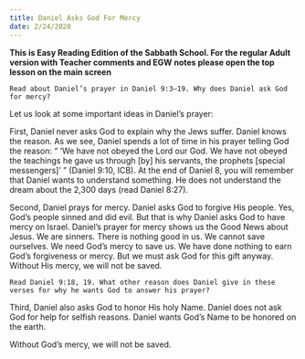 ```yaml
---
title: Daniel Asks God For Mercy
date: 2/24/2020
---
```


 **This is Easy Reading Edition of the Sabbath School. For the regular Adult version with Teacher comments and EGW notes please open the top lesson on the main screen** 

`Read about Daniel’s prayer in Daniel 9:3–19. Why does Daniel ask God for mercy?`

Let us look at some important ideas in Daniel’s prayer:

First, Daniel never asks God to explain why the Jews suffer. Daniel knows the reason. As we see, Daniel spends a lot of time in his prayer telling God the reason: “ ‘We have not obeyed the Lord our God. We have not obeyed the teachings he gave us through [by] his servants, the prophets [special messengers]’ ” (Daniel 9:10, ICB). At the end of Daniel 8, you will remember that Daniel wants to understand something. He does not understand the dream about the 2,300 days (read Daniel 8:27).

Second, Daniel prays for mercy. Daniel asks God to forgive His people. Yes, God’s people sinned and did evil. But that is why Daniel asks God to have mercy on Israel. Daniel’s prayer for mercy shows us the Good News about Jesus. We are sinners. There is nothing good in us. We cannot save ourselves. We need God’s mercy to save us. We have done nothing to earn God’s forgiveness or mercy. But we must ask God for this gift anyway. Without His mercy, we will not be saved.

`Read Daniel 9:18, 19. What other reason does Daniel give in these verses for why he wants God to answer his prayer?`

Third, Daniel also asks God to honor His holy Name. Daniel does not ask God for help for selfish reasons. Daniel wants God’s Name to be honored on the earth.

Without God’s mercy, we will not be saved.
